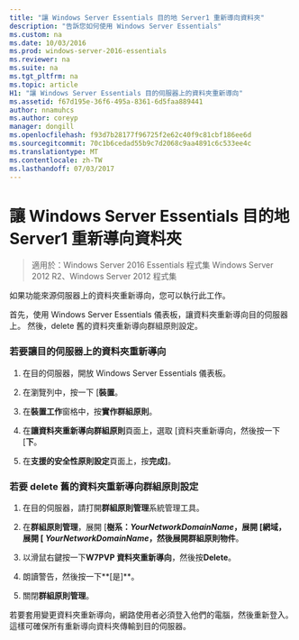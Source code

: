 ```yaml
---
title: "讓 Windows Server Essentials 目的地 Server1 重新導向資料夾"
description: "告訴您如何使用 Windows Server Essentials"
ms.custom: na
ms.date: 10/03/2016
ms.prod: windows-server-2016-essentials
ms.reviewer: na
ms.suite: na
ms.tgt_pltfrm: na
ms.topic: article
H1: "讓 Windows Server Essentials 目的伺服器上的資料夾重新導向"
ms.assetid: f67d195e-36f6-495a-8361-6d5faa889441
author: nnamuhcs
ms.author: coreyp
manager: dongill
ms.openlocfilehash: f93d7b28177f96725f2e62c40f9c81cbf186ee6d
ms.sourcegitcommit: 70c1b6cedad55b9c7d2068c9aa4891c6c533ee4c
ms.translationtype: MT
ms.contentlocale: zh-TW
ms.lasthandoff: 07/03/2017
---
```

# <a name="enable-folder-redirection-on-the-windows-server-essentials-destination-server1"></a>讓 Windows Server Essentials 目的地 Server1 重新導向資料夾

>適用於：Windows Server 2016 Essentials 程式集 Windows Server 2012 R2、Windows Server 2012 程式集

如果功能來源伺服器上的資料夾重新導向，您可以執行此工作。  
  
 首先，使用 Windows Server Essentials 儀表板，讓資料夾重新導向目的伺服器上。 然後，delete 舊的資料夾重新導向群組原則設定。  
  
### <a name="to-enable-folder-redirection-on-the-destination-server"></a>若要讓目的伺服器上的資料夾重新導向  
  
1.  在目的伺服器，開放 Windows Server Essentials 儀表板。  
  
2.  在瀏覽列中，按一下 [**裝置**。  
  
3.  在**裝置工作**窗格中，按**實作群組原則**。  
  
4.  在**讓資料夾重新導向群組原則**頁面上，選取 [資料夾重新導向，然後按一下 [**下**。  
  
5.  在**支援的安全性原則設定**頁面上，按**完成]**。  
  
### <a name="to-delete-the-old-folder-redirection-group-policy-setting"></a>若要 delete 舊的資料夾重新導向群組原則設定  
  
1.  在目的伺服器，請打開**群組原則管理**系統管理工具。  
  
2.  在**群組原則管理**，展開 [**樹系：***YourNetworkDomainName*，展開 [**網域**，展開 [ *YourNetworkDomainName*，然後展開**群組原則物件**。  
  
3.  以滑鼠右鍵按一下**W7PVP 資料夾重新導向**，然後按**Delete**。  
  
4.  朗讀警告，然後按一下**[是]**。  
  
5.  關閉**群組原則管理**。  
  
 若要套用變更資料夾重新導向，網路使用者必須登入他們的電腦，然後重新登入。 這樣可確保所有重新導向資料夾傳輸到目的伺服器。
